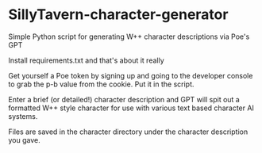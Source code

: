 # SillyTavern-character-generator
Simple Python script for generating W++ character descriptions via Poe's GPT

Install requirements.txt and that's about it really

Get yourself a Poe token by signing up and going to the developer console to grab the p-b value from the cookie. Put it in the script.

Enter a brief (or detailed!) character description and GPT will spit out a formatted W++ style character for use with various text based character AI systems.

Files are saved in the character directory under the character description you gave.
